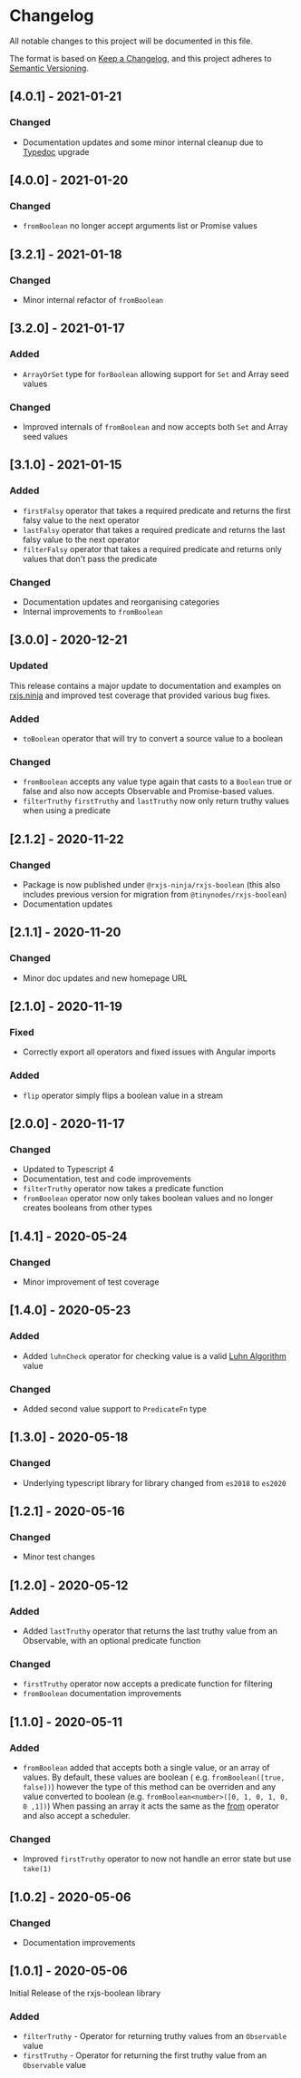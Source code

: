 # Changelog

All notable changes to this project will be documented in this file.

The format is based on [Keep a Changelog](https://keepachangelog.com/en/1.0.0/), and this project adheres
to [Semantic Versioning](https://semver.org/spec/v2.0.0.html).

## [4.0.1] - 2021-01-21

### Changed

- Documentation updates and some minor internal cleanup due to [Typedoc](https://typedoc.org) upgrade

## [4.0.0] - 2021-01-20

### Changed

- `fromBoolean` no longer accept arguments list or Promise values

## [3.2.1] - 2021-01-18

### Changed

- Minor internal refactor of `fromBoolean`

## [3.2.0] - 2021-01-17

### Added

- `ArrayOrSet` type for `forBoolean` allowing support for `Set` and Array seed values

### Changed

- Improved internals of `fromBoolean` and now accepts both `Set` and Array seed values

## [3.1.0] - 2021-01-15

### Added

- `firstFalsy` operator that takes a required predicate and returns the first falsy value to the next operator
- `lastFalsy` operator that takes a required predicate and returns the last falsy value to the next operator
- `filterFalsy` operator that takes a required predicate and returns only values that don't pass the predicate

### Changed

- Documentation updates and reorganising categories
- Internal improvements to `fromBoolean`

## [3.0.0] - 2020-12-21

### Updated

This release contains a major update to documentation and examples on [rxjs.ninja](https://rxjs.ninja) and improved test
coverage that provided various bug fixes.

### Added

- `toBoolean` operator that will try to convert a source value to a boolean

### Changed

- `fromBoolean` accepts any value type again that casts to a `Boolean` true or false and also now accepts Observable and
  Promise-based values.
- `filterTruthy` `firstTruthy` and `lastTruthy` now only return truthy values when using a predicate

## [2.1.2] - 2020-11-22

### Changed

- Package is now published under `@rxjs-ninja/rxjs-boolean` (this also includes previous version for migration
  from `@tinynodes/rxjs-boolean`)
- Documentation updates

## [2.1.1] - 2020-11-20

### Changed

- Minor doc updates and new homepage URL

## [2.1.0] - 2020-11-19

### Fixed

- Correctly export all operators and fixed issues with Angular imports

### Added

- `flip` operator simply flips a boolean value in a stream

## [2.0.0] - 2020-11-17

### Changed

- Updated to Typescript 4
- Documentation, test and code improvements
- `filterTruthy` operator now takes a predicate function
- `fromBoolean` operator now only takes boolean values and no longer creates booleans from other types

## [1.4.1] - 2020-05-24

### Changed

- Minor improvement of test coverage

## [1.4.0] - 2020-05-23

### Added

- Added `luhnCheck` operator for checking value is a
  valid [Luhn Algorithm](https://en.wikipedia.org/wiki/Luhn_algorithm) value

### Changed

- Added second value support to `PredicateFn` type

## [1.3.0] - 2020-05-18

### Changed

- Underlying typescript library for library changed from `es2018` to `es2020`

## [1.2.1] - 2020-05-16

### Changed

- Minor test changes

## [1.2.0] - 2020-05-12

### Added

- Added `lastTruthy` operator that returns the last truthy value from an Observable, with an optional predicate function

### Changed

- `firstTruthy` operator now accepts a predicate function for filtering
- `fromBoolean` documentation improvements

## [1.1.0] - 2020-05-11

### Added

- `fromBoolean` added that accepts both a single value, or an array of values. By default, these values are boolean (
  e.g. `fromBoolean([true, false])`) however the type of this method can be overriden and any value converted to
  boolean (e.g. `fromBoolean<number>([0, 1, 0, 1, 0, 0 ,1])`)
  When passing an array it acts the same as the [from](https://rxjs.dev/api/index/function/from) operator and also
  accept a scheduler.

### Changed

- Improved `firstTruthy` operator to now not handle an error state but use `take(1)`

## [1.0.2] - 2020-05-06

### Changed

- Documentation improvements

## [1.0.1] - 2020-05-06

Initial Release of the rxjs-boolean library

### Added

- `filterTruthy` - Operator for returning truthy values from an `Observable` value
- `firstTruthy` - Operator for returning the first truthy value from an `Observable` value
